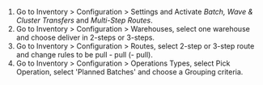 1. Go to Inventory > Configuration > Settings and Activate *Batch, Wave & Cluster Transfers* and *Multi-Step Routes*.
1. Go to Inventory > Configuration > Warehouses, select one warehouse and choose deliver in 2-steps or 3-steps.
1. Go to Inventory > Configuration > Routes, select 2-step or 3-step route and change rules to be pull - pull (- pull).
1. Go to Inventory > Configuration > Operations Types, select Pick Operation, select 'Planned Batches' and choose a Grouping criteria.
